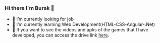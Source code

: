 ### Hi there I`m Burak 👋

- 🔭 I’m currently looking for job
- 🌱 I’m currently learning Web Development(HTML-CSS-Angular-.Net)
- 🌱 If you want to see the videos and apks of the games that I have developed, you can access the drive link [here](https://drive.google.com/drive/folders/1k1FKDvVahVoZ95IBZF9ezBszOikxcooQ).
